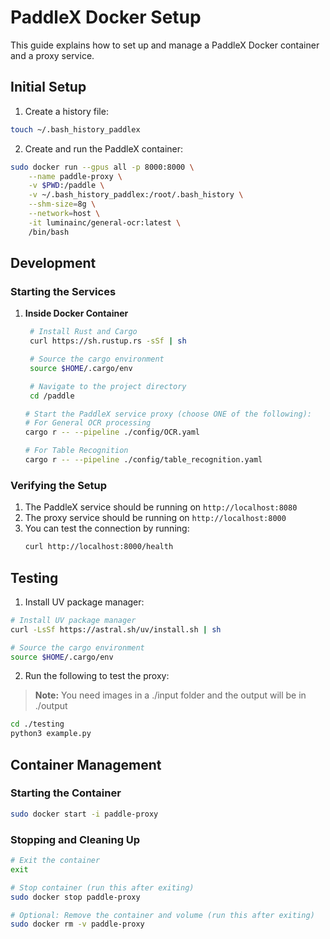 # PaddleX Docker Setup

This guide explains how to set up and manage a PaddleX Docker container and a proxy service.

## Initial Setup

1. Create a history file:
```bash
touch ~/.bash_history_paddlex
```

2. Create and run the PaddleX container:
```bash
sudo docker run --gpus all -p 8000:8000 \
    --name paddle-proxy \
    -v $PWD:/paddle \
    -v ~/.bash_history_paddlex:/root/.bash_history \
    --shm-size=8g \
    --network=host \
    -it luminainc/general-ocr:latest \
    /bin/bash
```

## Development

### Starting the Services

1. **Inside Docker Container**
   ```bash
    # Install Rust and Cargo
    curl https://sh.rustup.rs -sSf | sh

    # Source the cargo environment
    source $HOME/.cargo/env

    # Navigate to the project directory
    cd /paddle

   # Start the PaddleX service proxy (choose ONE of the following):
   # For General OCR processing
   cargo r -- --pipeline ./config/OCR.yaml

   # For Table Recognition
   cargo r -- --pipeline ./config/table_recognition.yaml 
   ```

### Verifying the Setup
1. The PaddleX service should be running on `http://localhost:8080`
2. The proxy service should be running on `http://localhost:8000`
3. You can test the connection by running:
   ```bash
   curl http://localhost:8000/health
   ```

## Testing

1. Install UV package manager:
```bash
# Install UV package manager
curl -LsSf https://astral.sh/uv/install.sh | sh

# Source the cargo environment
source $HOME/.cargo/env
```

2. Run the following to test the proxy:

> **Note:** You need images in a ./input folder and the output will be in ./output

```bash
cd ./testing
python3 example.py
```

## Container Management

### Starting the Container
```bash
sudo docker start -i paddle-proxy
```

### Stopping and Cleaning Up
```bash
# Exit the container
exit

# Stop container (run this after exiting)
sudo docker stop paddle-proxy

# Optional: Remove the container and volume (run this after exiting)
sudo docker rm -v paddle-proxy
```